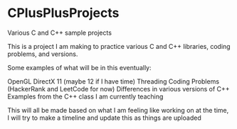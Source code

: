 # CPlusPlusProjects
Various C and C++ sample projects

This is a project I am making to practice various C and C++ libraries, coding problems, and versions.

Some examples of what will be in this eventually:

OpenGL
DirectX 11 (maybe 12 if I have time)
Threading
Coding Problems (HackerRank and LeetCode for now)
Differences in various versions of C++
Examples from the C++ class I am currently teaching

This will all be made based on what I am feeling like working on at the time, I will try to make a timeline and update this as things are uploaded
